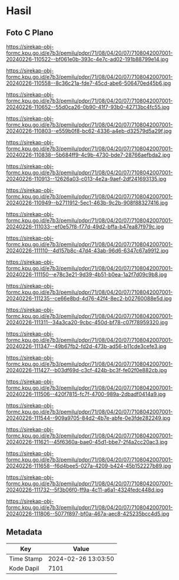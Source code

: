 # Hasil

## Foto C Plano

https://sirekap-obj-formc.kpu.go.id/e7b3/pemilu/pdpr/71/08/04/20/07/7108042007001-20240226-110522--bf061e0b-393c-4e7c-ad02-191b88799e14.jpg

https://sirekap-obj-formc.kpu.go.id/e7b3/pemilu/pdpr/71/08/04/20/07/7108042007001-20240226-110558--8c36c21a-fde7-45cd-abe6-506470ed45b6.jpg

https://sirekap-obj-formc.kpu.go.id/e7b3/pemilu/pdpr/71/08/04/20/07/7108042007001-20240226-110652--55d0ca26-0b90-41f7-93b0-42713bc4fc55.jpg

https://sirekap-obj-formc.kpu.go.id/e7b3/pemilu/pdpr/71/08/04/20/07/7108042007001-20240226-110803--e559b0f8-bc62-4336-a4eb-d32579d5a29f.jpg

https://sirekap-obj-formc.kpu.go.id/e7b3/pemilu/pdpr/71/08/04/20/07/7108042007001-20240226-110838--5b684ff9-4c9b-4730-bde7-28766aefbda2.jpg

https://sirekap-obj-formc.kpu.go.id/e7b3/pemilu/pdpr/71/08/04/20/07/7108042007001-20240226-110913--12626a03-c013-4e2a-9aef-2df241693135.jpg

https://sirekap-obj-formc.kpu.go.id/e7b3/pemilu/pdpr/71/08/04/20/07/7108042007001-20240226-110949--b2711912-5ec1-463b-9c2b-908f88327416.jpg

https://sirekap-obj-formc.kpu.go.id/e7b3/pemilu/pdpr/71/08/04/20/07/7108042007001-20240226-111033--ef0e57f8-f77d-49d2-bffa-b47ea87f979c.jpg

https://sirekap-obj-formc.kpu.go.id/e7b3/pemilu/pdpr/71/08/04/20/07/7108042007001-20240226-111110--4d157b8c-47d4-43ab-96d6-6347c67a9912.jpg

https://sirekap-obj-formc.kpu.go.id/e7b3/pemilu/pdpr/71/08/04/20/07/7108042007001-20240226-111150--e78c3e21-9d39-4b51-b0ea-1a2f7d09c9b8.jpg

https://sirekap-obj-formc.kpu.go.id/e7b3/pemilu/pdpr/71/08/04/20/07/7108042007001-20240226-111235--ce66e8bd-4d76-42f4-8ec2-b02760088e5d.jpg

https://sirekap-obj-formc.kpu.go.id/e7b3/pemilu/pdpr/71/08/04/20/07/7108042007001-20240226-111311--34a3ca20-9cbc-450d-bf78-c07f78959320.jpg

https://sirekap-obj-formc.kpu.go.id/e7b3/pemilu/pdpr/71/08/04/20/07/7108042007001-20240226-111347--49b67fb2-fd2d-473b-ad56-b11cde3cefe3.jpg

https://sirekap-obj-formc.kpu.go.id/e7b3/pemilu/pdpr/71/08/04/20/07/7108042007001-20240226-111427--b03df69d-c3cf-424b-bc3f-fe02f0e882cb.jpg

https://sirekap-obj-formc.kpu.go.id/e7b3/pemilu/pdpr/71/08/04/20/07/7108042007001-20240226-111506--420f7815-fc7f-4700-989a-2dbadf0414a9.jpg

https://sirekap-obj-formc.kpu.go.id/e7b3/pemilu/pdpr/71/08/04/20/07/7108042007001-20240226-111544--909a9705-84d2-4b7e-abfe-0e3fde282249.jpg

https://sirekap-obj-formc.kpu.go.id/e7b3/pemilu/pdpr/71/08/04/20/07/7108042007001-20240226-111621--45f6360a-bae0-45d1-bbe7-2f4a2cc20ac3.jpg

https://sirekap-obj-formc.kpu.go.id/e7b3/pemilu/pdpr/71/08/04/20/07/7108042007001-20240226-111658--f6d4bee5-027a-4209-b424-45b152227b89.jpg

https://sirekap-obj-formc.kpu.go.id/e7b3/pemilu/pdpr/71/08/04/20/07/7108042007001-20240226-111732--5f3b06f0-ff9a-4c11-a6a1-4324fedc448d.jpg

https://sirekap-obj-formc.kpu.go.id/e7b3/pemilu/pdpr/71/08/04/20/07/7108042007001-20240226-111806--5077f897-bf0a-467a-aec8-425235bcc4d5.jpg


## Metadata

| Key        | Value               |
| ---------- | ------------------- |
| Time Stamp | 2024-02-26 13:03:50 |
| Kode Dapil | 7101                |



